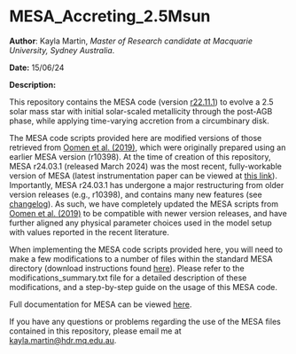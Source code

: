 # MESA_Accreting_2.5Msun

**Author**: Kayla Martin, *Master of Research candidate at Macquarie University, Sydney Australia*.

**Date:** 15/06/24

**Description:** 

This repository contains the MESA code (version [r22.11.1](https://docs.mesastar.org/en/release-r22.11.1/using_mesa/output.html)) to evolve a 2.5 solar mass star with initial solar-scaled metallicity through the post-AGB phase, while applying time-varying accretion from a circumbinary disk.

The MESA code scripts provided here are modified versions of those retrieved from [Oomen et al. (2019)](https://www.aanda.org/articles/aa/abs/2019/09/aa35853-19/aa35853-19.html), which were originally prepared using an earlier MESA version (r10398). At the time of creation of this repository, MESA r24.03.1 (released March 2024) was the most recent, fully-workable version of MESA (latest instrumentation paper can be viewed at [this link](https://ui.adsabs.harvard.edu/abs/2022arXiv220803651J)). Importantly, MESA r24.03.1 has undergone a major restructuring from older version releases (e.g., r10398), and contains many new features (see [changelog](https://docs.mesastar.org/en/release-r22.11.1/changelog.html)). As such, we have completely updated the MESA scripts from [Oomen et al. (2019)](https://www.aanda.org/articles/aa/abs/2019/09/aa35853-19/aa35853-19.html) to be compatible with newer version releases, and have further aligned any physical parameter choices used in the model setup with values reported in the recent literature. 

When implementing the MESA code scripts provided here, you will need to make a few modifications to a number of files within the standard MESA directory (download instructions found [here](https://docs.mesastar.org/en/latest/installation.html)). Please refer to the modifications_summary.txt file for a detailed description of these modifications, and a step-by-step guide on the usage of this MESA code.

Full documentation for MESA can be viewed [here](https://docs.mesastar.org/). 

If you have any questions or problems regarding the use of the MESA files contained in this repository, please email me at kayla.martin@hdr.mq.edu.au.

